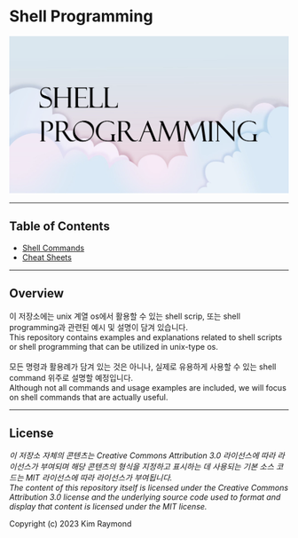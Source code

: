 # Shell Programming

![Shell Programming Logo](Files/Resources/Images/shell-programming-logo.png)

---

## Table of Contents

* [Shell Commands](ShellScripts)
* [Cheat Sheets](Files/Cheatsheets)

---

## Overview
이 저장소에는 unix 계열 os에서 활용할 수 있는 shell scrip, 또는 shell programming과 관련된 예시 및 설명이 담겨 있습니다.<br>
This repository contains examples and explanations related to shell scripts or shell programming that can be utilized in unix-type os.<br>
<br>
모든 명령과 활용례가 담겨 있는 것은 아니나, 실제로 유용하게 사용할 수 있는 shell command 위주로 설명할 예정입니다.<br>
Although not all commands and usage examples are included, we will focus on shell commands that are actually useful.<br>

---

## License
*이 저장소 자체의 콘텐츠는 Creative Commons Attribution 3.0 라이선스에 따라 라이선스가 부여되며 해당 콘텐츠의 형식을 지정하고 표시하는 데 사용되는 기본 소스 코드는 MIT 라이선스에 따라 라이선스가 부여됩니다.*<br>
*The content of this repository itself is licensed under the Creative Commons Attribution 3.0 license and the underlying source code used to format and display that content is licensed under the MIT license.*

Copyright (c) 2023 Kim Raymond